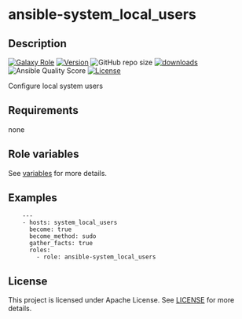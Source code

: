 # ansible-system_local_users

## Description

[![Galaxy Role](https://img.shields.io/badge/galaxy-system_local_users-purple?style=flat)](https://galaxy.ansible.com/lotusnoir/system_local_users)
[![Version](https://img.shields.io/github/release/lotusnoir/ansible-system_local_users.svg)](https://github.com/lotusnoir/ansible-system_local_users/releases/latest)
![GitHub repo size](https://img.shields.io/github/repo-size/lotusnoir/ansible-system_local_users?color=orange&style=flat)
[![downloads](https://img.shields.io/ansible/role/d/)](https://galaxy.ansible.com/lotusnoir/system_local_users)
![Ansible Quality Score](https://img.shields.io/ansible/quality/)
[![License](https://img.shields.io/badge/license-Apache--2.0-brightgreen?style=flat)](https://opensource.org/licenses/Apache-2.0)

Configure local system users

## Requirements

none

## Role variables

See [variables](/defaults/main.yml) for more details.

## Examples

        ---
        - hosts: system_local_users
          become: true
          become_method: sudo
          gather_facts: true
          roles:
            - role: ansible-system_local_users


## License

This project is licensed under Apache License. See [LICENSE](/LICENSE) for more details.


